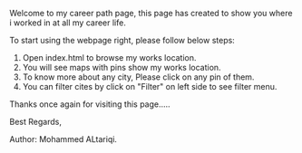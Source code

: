 Welcome to my career path page, this page has created to show you where i worked in at all my career life.

To start using the webpage right, please follow below steps:

1. Open index.html to browse my works location.
2. You will see maps with pins show my works location.
3. To know more about any city, Please click on any pin of them.
4. You can filter cites by click on "Filter" on left side to see filter menu.

Thanks once again for visiting this page.....

Best Regards,

Author: Mohammed ALtariqi.
